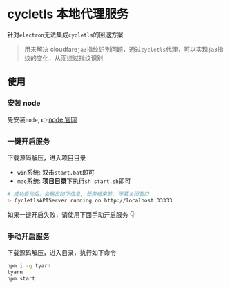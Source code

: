 # cycletls 本地代理服务

针对`electron`无法集成`cycletls`的回退方案

> 用来解决 cloudfare`ja3`指纹识别问题，通过`cycletls`代理，可以实现`ja3`指纹的变化，从而绕过指纹识别

## 使用

### 安装 node

先安装`node`, 👉[node 官网](https://nodejs.org/zh-cn/)

### 一键开启服务

下载源码解压，进入项目目录

- `win`系统: 双击`start.bat`即可
- `mac`系统: **项目目录**下执行`sh start.sh`即可

```bash
# 成功启动后，会输出如下信息, 任务结束前, 不要关闭窗口
✨ CycletlsAPIServer running on http://localhost:33333
```

如果一键开启失败，请使用下面手动开启服务 👇

### 手动开启服务

下载源码解压，进入目录，执行如下命令

```bash
npm i -g tyarn
tyarn
npm start
```
